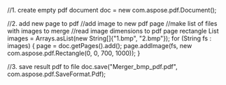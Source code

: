 
//1. create empty pdf document
doc = new com.aspose.pdf.Document();

//2. add new page to pdf
//add image to new pdf page
//make list of files with images to merge
//read image dimensions to pdf page rectangle
List<String> images = Arrays.asList(new String[]{"1.bmp", "2.bmp"});
for (String fs : images) {
    page = doc.getPages().add();
    page.addImage(fs, new com.aspose.pdf.Rectangle(0, 0, 700, 1000));
}

//3. save result pdf to file
doc.save("Merger_bmp_pdf.pdf", com.aspose.pdf.SaveFormat.Pdf);
